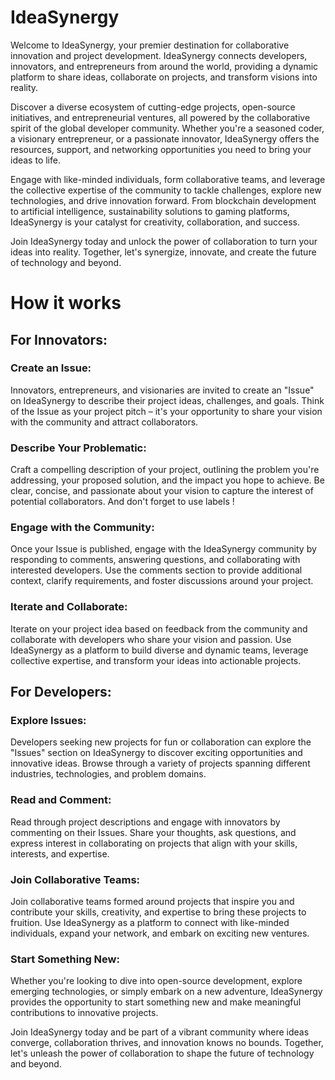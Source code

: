 # IdeaSynergy

Welcome to IdeaSynergy, your premier destination for collaborative innovation and project development. IdeaSynergy connects developers, innovators, and entrepreneurs from around the world, providing a dynamic platform to share ideas, collaborate on projects, and transform visions into reality.

Discover a diverse ecosystem of cutting-edge projects, open-source initiatives, and entrepreneurial ventures, all powered by the collaborative spirit of the global developer community. Whether you're a seasoned coder, a visionary entrepreneur, or a passionate innovator, IdeaSynergy offers the resources, support, and networking opportunities you need to bring your ideas to life.

Engage with like-minded individuals, form collaborative teams, and leverage the collective expertise of the community to tackle challenges, explore new technologies, and drive innovation forward. From blockchain development to artificial intelligence, sustainability solutions to gaming platforms, IdeaSynergy is your catalyst for creativity, collaboration, and success.

Join IdeaSynergy today and unlock the power of collaboration to turn your ideas into reality. Together, let's synergize, innovate, and create the future of technology and beyond.

# How it works

## For Innovators:

### Create an Issue:
Innovators, entrepreneurs, and visionaries are invited to create an "Issue" on IdeaSynergy to describe their project ideas, challenges, and goals. Think of the Issue as your project pitch – it's your opportunity to share your vision with the community and attract collaborators.

### Describe Your Problematic:
Craft a compelling description of your project, outlining the problem you're addressing, your proposed solution, and the impact you hope to achieve. Be clear, concise, and passionate about your vision to capture the interest of potential collaborators. And don't forget to use labels !

### Engage with the Community:
Once your Issue is published, engage with the IdeaSynergy community by responding to comments, answering questions, and collaborating with interested developers. Use the comments section to provide additional context, clarify requirements, and foster discussions around your project.

### Iterate and Collaborate:
Iterate on your project idea based on feedback from the community and collaborate with developers who share your vision and passion. Use IdeaSynergy as a platform to build diverse and dynamic teams, leverage collective expertise, and transform your ideas into actionable projects.

## For Developers:

### Explore Issues:
Developers seeking new projects for fun or collaboration can explore the "Issues" section on IdeaSynergy to discover exciting opportunities and innovative ideas. Browse through a variety of projects spanning different industries, technologies, and problem domains.

### Read and Comment:
Read through project descriptions and engage with innovators by commenting on their Issues. Share your thoughts, ask questions, and express interest in collaborating on projects that align with your skills, interests, and expertise.

### Join Collaborative Teams:
Join collaborative teams formed around projects that inspire you and contribute your skills, creativity, and expertise to bring these projects to fruition. Use IdeaSynergy as a platform to connect with like-minded individuals, expand your network, and embark on exciting new ventures.

### Start Something New:
Whether you're looking to dive into open-source development, explore emerging technologies, or simply embark on a new adventure, IdeaSynergy provides the opportunity to start something new and make meaningful contributions to innovative projects.


Join IdeaSynergy today and be part of a vibrant community where ideas converge, collaboration thrives, and innovation knows no bounds. Together, let's unleash the power of collaboration to shape the future of technology and beyond.

